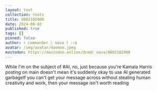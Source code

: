 ```yaml
---
layout: toot
collection: toots
title: 0802102900
date: 2024-08-02
published: true
tags: []
pinned: false
author: ⸸ commander ░ nova ⸸ :~$
avatar: /img/avatar/daemon.jpeg
mastodon: https://mastodon.online/@cmdr_nova/0802102900
---
```


While I'm on the subject of #AI, no, just because you're Kamala Harris posting on main doesn't mean it's suddenly okay to use AI generated garbageIf you can't get your message across without stealing human creativity and work, then your message isn't worth reading
